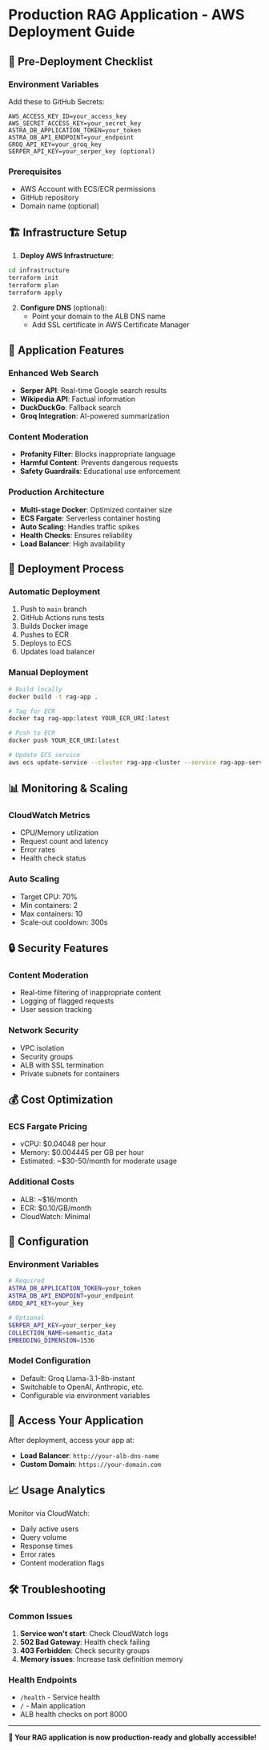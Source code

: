 # Production RAG Application - AWS Deployment Guide

## 🚀 Pre-Deployment Checklist

### Environment Variables
Add these to GitHub Secrets:
```
AWS_ACCESS_KEY_ID=your_access_key
AWS_SECRET_ACCESS_KEY=your_secret_key
ASTRA_DB_APPLICATION_TOKEN=your_token
ASTRA_DB_API_ENDPOINT=your_endpoint
GROQ_API_KEY=your_groq_key
SERPER_API_KEY=your_serper_key (optional)
```

### Prerequisites
- AWS Account with ECS/ECR permissions
- GitHub repository
- Domain name (optional)

## 🏗️ Infrastructure Setup

1. **Deploy AWS Infrastructure**:
```bash
cd infrastructure
terraform init
terraform plan
terraform apply
```

2. **Configure DNS** (optional):
   - Point your domain to the ALB DNS name
   - Add SSL certificate in AWS Certificate Manager

## 🔧 Application Features

### Enhanced Web Search
- **Serper API**: Real-time Google search results
- **Wikipedia API**: Factual information
- **DuckDuckGo**: Fallback search
- **Groq Integration**: AI-powered summarization

### Content Moderation
- **Profanity Filter**: Blocks inappropriate language
- **Harmful Content**: Prevents dangerous requests  
- **Safety Guardrails**: Educational use enforcement

### Production Architecture
- **Multi-stage Docker**: Optimized container size
- **ECS Fargate**: Serverless container hosting
- **Auto Scaling**: Handles traffic spikes
- **Health Checks**: Ensures reliability
- **Load Balancer**: High availability

## 🚢 Deployment Process

### Automatic Deployment
1. Push to `main` branch
2. GitHub Actions runs tests
3. Builds Docker image
4. Pushes to ECR
5. Deploys to ECS
6. Updates load balancer

### Manual Deployment
```bash
# Build locally
docker build -t rag-app .

# Tag for ECR
docker tag rag-app:latest YOUR_ECR_URI:latest

# Push to ECR
docker push YOUR_ECR_URI:latest

# Update ECS service
aws ecs update-service --cluster rag-app-cluster --service rag-app-service --force-new-deployment
```

## 📊 Monitoring & Scaling

### CloudWatch Metrics
- CPU/Memory utilization
- Request count and latency
- Error rates
- Health check status

### Auto Scaling
- Target CPU: 70%
- Min containers: 2
- Max containers: 10
- Scale-out cooldown: 300s

## 🔒 Security Features

### Content Moderation
- Real-time filtering of inappropriate content
- Logging of flagged requests
- User session tracking

### Network Security
- VPC isolation
- Security groups
- ALB with SSL termination
- Private subnets for containers

## 💰 Cost Optimization

### ECS Fargate Pricing
- vCPU: $0.04048 per hour
- Memory: $0.004445 per GB per hour
- Estimated: ~$30-50/month for moderate usage

### Additional Costs
- ALB: ~$16/month
- ECR: $0.10/GB/month
- CloudWatch: Minimal

## 🔧 Configuration

### Environment Variables
```bash
# Required
ASTRA_DB_APPLICATION_TOKEN=your_token
ASTRA_DB_API_ENDPOINT=your_endpoint  
GROQ_API_KEY=your_key

# Optional
SERPER_API_KEY=your_serper_key
COLLECTION_NAME=semantic_data
EMBEDDING_DIMENSION=1536
```

### Model Configuration
- Default: Groq Llama-3.1-8b-instant
- Switchable to OpenAI, Anthropic, etc.
- Configurable via environment variables

## 🎯 Access Your Application

After deployment, access your app at:
- **Load Balancer**: `http://your-alb-dns-name`
- **Custom Domain**: `https://your-domain.com`

## 📈 Usage Analytics

Monitor via CloudWatch:
- Daily active users
- Query volume
- Response times
- Error rates
- Content moderation flags

## 🛠️ Troubleshooting

### Common Issues
1. **Service won't start**: Check CloudWatch logs
2. **502 Bad Gateway**: Health check failing
3. **403 Forbidden**: Check security groups
4. **Memory issues**: Increase task definition memory

### Health Endpoints
- `/health` - Service health
- `/` - Main application
- ALB health checks on port 8000

---
**🚀 Your RAG application is now production-ready and globally accessible!**